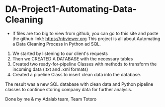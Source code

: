 # DA-Project1-Automating-Data-Cleaning

* If files are too big to view from github, you can go to this site and paste the github link!: https://nbviewer.org
This project is all about Automating a Data Cleaning Process in Python ad SQL.

1. We started by listening to our client's requests
2. Then we CREATED A DATABASE with the necessary tables 
3. Created two ready-for-pipeline Classes with methods to transform the incoming data (.txt and .xml formats)
4. Created a pipeline Class to insert clean data into the database.

The result was a new SQL database with clean data and Python pipeline classes to continue storing company data for further analysis.

Done by me & my Adalab team, Team Totoro
